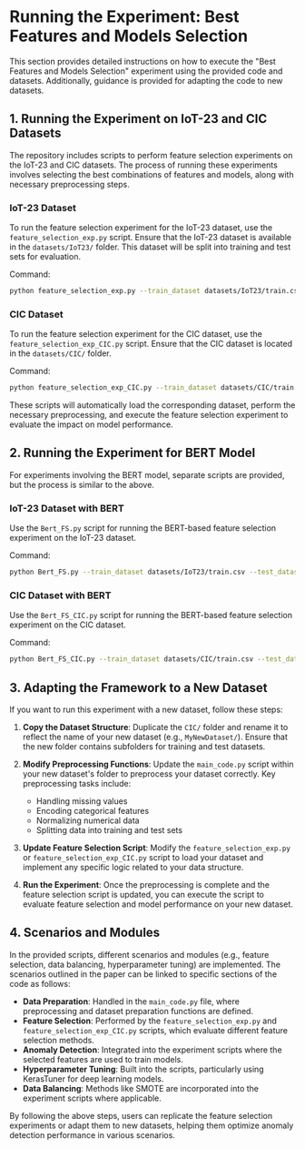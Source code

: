 
# Running the Experiment: Best Features and Models Selection

This section provides detailed instructions on how to execute the "Best Features and Models Selection" experiment using the provided code and datasets. Additionally, guidance is provided for adapting the code to new datasets.

## 1. Running the Experiment on IoT-23 and CIC Datasets

The repository includes scripts to perform feature selection experiments on the IoT-23 and CIC datasets. The process of running these experiments involves selecting the best combinations of features and models, along with necessary preprocessing steps.

### IoT-23 Dataset
To run the feature selection experiment for the IoT-23 dataset, use the `feature_selection_exp.py` script. Ensure that the IoT-23 dataset is available in the `datasets/IoT23/` folder. This dataset will be split into training and test sets for evaluation.

Command:
```bash
python feature_selection_exp.py --train_dataset datasets/IoT23/train.csv --test_dataset datasets/IoT23/test.csv --output results_iot23.csv
```

### CIC Dataset
To run the feature selection experiment for the CIC dataset, use the `feature_selection_exp_CIC.py` script. Ensure that the CIC dataset is located in the `datasets/CIC/` folder.

Command:
```bash
python feature_selection_exp_CIC.py --train_dataset datasets/CIC/train.csv --test_dataset datasets/CIC/test.csv --output results_cic.csv
```

These scripts will automatically load the corresponding dataset, perform the necessary preprocessing, and execute the feature selection experiment to evaluate the impact on model performance.

## 2. Running the Experiment for BERT Model

For experiments involving the BERT model, separate scripts are provided, but the process is similar to the above.

### IoT-23 Dataset with BERT
Use the `Bert_FS.py` script for running the BERT-based feature selection experiment on the IoT-23 dataset.

Command:
```bash
python Bert_FS.py --train_dataset datasets/IoT23/train.csv --test_dataset datasets/IoT23/test.csv --output results_bert_iot23.csv
```

### CIC Dataset with BERT
Use the `Bert_FS_CIC.py` script for running the BERT-based feature selection experiment on the CIC dataset.

Command:
```bash
python Bert_FS_CIC.py --train_dataset datasets/CIC/train.csv --test_dataset datasets/CIC/test.csv --output results_bert_cic.csv
```

## 3. Adapting the Framework to a New Dataset

If you want to run this experiment with a new dataset, follow these steps:

1. **Copy the Dataset Structure**: Duplicate the `CIC/` folder and rename it to reflect the name of your new dataset (e.g., `MyNewDataset/`). Ensure that the new folder contains subfolders for training and test datasets.

2. **Modify Preprocessing Functions**: Update the `main_code.py` script within your new dataset's folder to preprocess your dataset correctly. Key preprocessing tasks include:
   - Handling missing values
   - Encoding categorical features
   - Normalizing numerical data
   - Splitting data into training and test sets

3. **Update Feature Selection Script**: Modify the `feature_selection_exp.py` or `feature_selection_exp_CIC.py` script to load your dataset and implement any specific logic related to your data structure.

4. **Run the Experiment**: Once the preprocessing is complete and the feature selection script is updated, you can execute the script to evaluate feature selection and model performance on your new dataset.

## 4. Scenarios and Modules
In the provided scripts, different scenarios and modules (e.g., feature selection, data balancing, hyperparameter tuning) are implemented. The scenarios outlined in the paper can be linked to specific sections of the code as follows:

- **Data Preparation**: Handled in the `main_code.py` file, where preprocessing and dataset preparation functions are defined.
- **Feature Selection**: Performed by the `feature_selection_exp.py` and `feature_selection_exp_CIC.py` scripts, which evaluate different feature selection methods.
- **Anomaly Detection**: Integrated into the experiment scripts where the selected features are used to train models.
- **Hyperparameter Tuning**: Built into the scripts, particularly using KerasTuner for deep learning models.
- **Data Balancing**: Methods like SMOTE are incorporated into the experiment scripts where applicable.

By following the above steps, users can replicate the feature selection experiments or adapt them to new datasets, helping them optimize anomaly detection performance in various scenarios.
